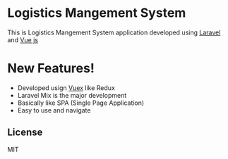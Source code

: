 # Logistics Mangement System

This is Logistics Mangement System application developed using [Laravel](https://laravel.com/) and [Vue js](https://vuejs.org/)

# New Features!

  - Developed usign [Vuex](https://vuex.vuejs.org/) like Redux
  - Laravel Mix is the major development
  - Basically like SPA (Single Page Application) 
  - Easy to use and navigate
  
License
----

MIT

